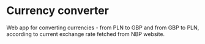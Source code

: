 # Currency converter

Web app for converting currencies - from PLN to GBP and from GBP to PLN, according to current exchange rate fetched from NBP website.
